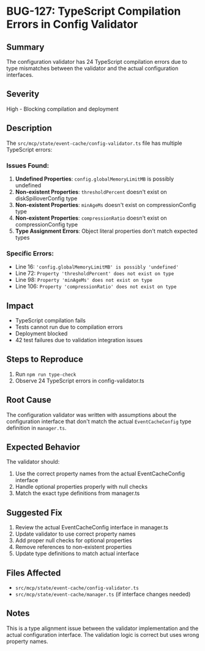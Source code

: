 # BUG-127: TypeScript Compilation Errors in Config Validator

## Summary
The configuration validator has 24 TypeScript compilation errors due to type mismatches between the validator and the actual configuration interfaces.

## Severity
High - Blocking compilation and deployment

## Description
The `src/mcp/state/event-cache/config-validator.ts` file has multiple TypeScript errors:

### Issues Found:
1. **Undefined Properties**: `config.globalMemoryLimitMB` is possibly undefined
2. **Non-existent Properties**: `thresholdPercent` doesn't exist on diskSpilloverConfig type
3. **Non-existent Properties**: `minAgeMs` doesn't exist on compressionConfig type
4. **Non-existent Properties**: `compressionRatio` doesn't exist on compressionConfig type
5. **Type Assignment Errors**: Object literal properties don't match expected types

### Specific Errors:
- Line 16: `'config.globalMemoryLimitMB' is possibly 'undefined'`
- Line 72: `Property 'thresholdPercent' does not exist on type`
- Line 98: `Property 'minAgeMs' does not exist on type`
- Line 106: `Property 'compressionRatio' does not exist on type`

## Impact
- TypeScript compilation fails
- Tests cannot run due to compilation errors
- Deployment blocked
- 42 test failures due to validation integration issues

## Steps to Reproduce
1. Run `npm run type-check`
2. Observe 24 TypeScript errors in config-validator.ts

## Root Cause
The configuration validator was written with assumptions about the configuration interface that don't match the actual `EventCacheConfig` type definition in `manager.ts`.

## Expected Behavior
The validator should:
1. Use the correct property names from the actual EventCacheConfig interface
2. Handle optional properties properly with null checks
3. Match the exact type definitions from manager.ts

## Suggested Fix
1. Review the actual EventCacheConfig interface in manager.ts
2. Update validator to use correct property names
3. Add proper null checks for optional properties
4. Remove references to non-existent properties
5. Update type definitions to match actual interface

## Files Affected
- `src/mcp/state/event-cache/config-validator.ts`
- `src/mcp/state/event-cache/manager.ts` (if interface changes needed)

## Notes
This is a type alignment issue between the validator implementation and the actual configuration interface. The validation logic is correct but uses wrong property names. 
